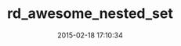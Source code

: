 ---
layout: post
title:  "rd_awesome_nested_set"
repo:   "railsdog/awesome_nested_set"
date:   2015-02-18 17:10:34
gemurl: http://github.com/railsdog/awesome_nested_set
---